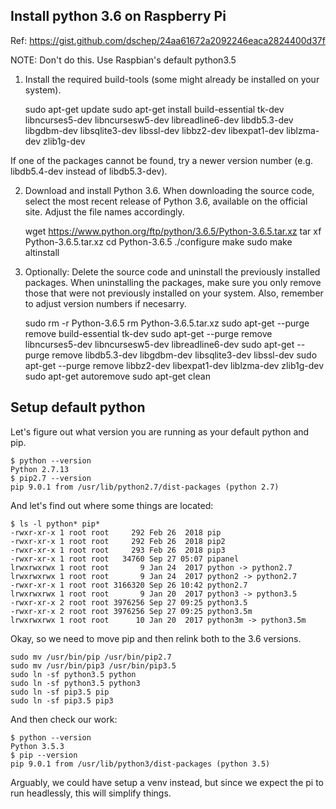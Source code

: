## Install python 3.6 on Raspberry Pi

Ref: https://gist.github.com/dschep/24aa61672a2092246eaca2824400d37f

NOTE: Don't do this. Use Raspbian's default python3.5

1. Install the required build-tools (some might already be installed on your system).

    sudo apt-get update
    sudo apt-get install build-essential tk-dev libncurses5-dev libncursesw5-dev libreadline6-dev libdb5.3-dev libgdbm-dev libsqlite3-dev libssl-dev libbz2-dev libexpat1-dev liblzma-dev zlib1g-dev

If one of the packages cannot be found, try a newer version number (e.g. libdb5.4-dev instead of libdb5.3-dev).

2. Download and install Python 3.6. When downloading the source code, select the most recent release of Python 3.6, available on the official site. Adjust the file names accordingly.

    wget https://www.python.org/ftp/python/3.6.5/Python-3.6.5.tar.xz
    tar xf Python-3.6.5.tar.xz
    cd Python-3.6.5
    ./configure
    make
    sudo make altinstall

3. Optionally: Delete the source code and uninstall the previously installed packages. When uninstalling the packages, make sure you only remove those that were not previously installed on your system. Also, remember to adjust version numbers if necesarry.

    sudo rm -r Python-3.6.5
    rm Python-3.6.5.tar.xz
    sudo apt-get --purge remove build-essential tk-dev
    sudo apt-get --purge remove libncurses5-dev libncursesw5-dev libreadline6-dev
    sudo apt-get --purge remove libdb5.3-dev libgdbm-dev libsqlite3-dev libssl-dev
    sudo apt-get --purge remove libbz2-dev libexpat1-dev liblzma-dev zlib1g-dev
    sudo apt-get autoremove
    sudo apt-get clean

## Setup default python

Let's figure out what version you are running as your default python and pip.

    $ python --version
    Python 2.7.13
    $ pip2.7 --version
    pip 9.0.1 from /usr/lib/python2.7/dist-packages (python 2.7)

And let's find out where some things are located:

    $ ls -l python* pip*
    -rwxr-xr-x 1 root root     292 Feb 26  2018 pip
    -rwxr-xr-x 1 root root     292 Feb 26  2018 pip2
    -rwxr-xr-x 1 root root     293 Feb 26  2018 pip3
    -rwxr-xr-x 1 root root   34760 Sep 27 05:07 pipanel
    lrwxrwxrwx 1 root root       9 Jan 24  2017 python -> python2.7
    lrwxrwxrwx 1 root root       9 Jan 24  2017 python2 -> python2.7
    -rwxr-xr-x 1 root root 3166320 Sep 26 10:42 python2.7
    lrwxrwxrwx 1 root root       9 Jan 20  2017 python3 -> python3.5
    -rwxr-xr-x 2 root root 3976256 Sep 27 09:25 python3.5
    -rwxr-xr-x 2 root root 3976256 Sep 27 09:25 python3.5m
    lrwxrwxrwx 1 root root      10 Jan 20  2017 python3m -> python3.5m

Okay, so we need to move pip and then relink both to the 3.6 versions.

    sudo mv /usr/bin/pip /usr/bin/pip2.7
    sudo mv /usr/bin/pip3 /usr/bin/pip3.5
    sudo ln -sf python3.5 python
    sudo ln -sf python3.5 python3
    sudo ln -sf pip3.5 pip
    sudo ln -sf pip3.5 pip3

And then check our work:

    $ python --version
    Python 3.5.3
    $ pip --version
    pip 9.0.1 from /usr/lib/python3/dist-packages (python 3.5)

Arguably, we could have setup a venv instead, but since we expect the pi to run headlessly, this will simplify things.